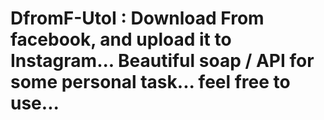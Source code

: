 # DfromF-UtoI : Download From facebook, and upload it to Instagram... Beautiful soap / API for some personal task... feel free to use...
